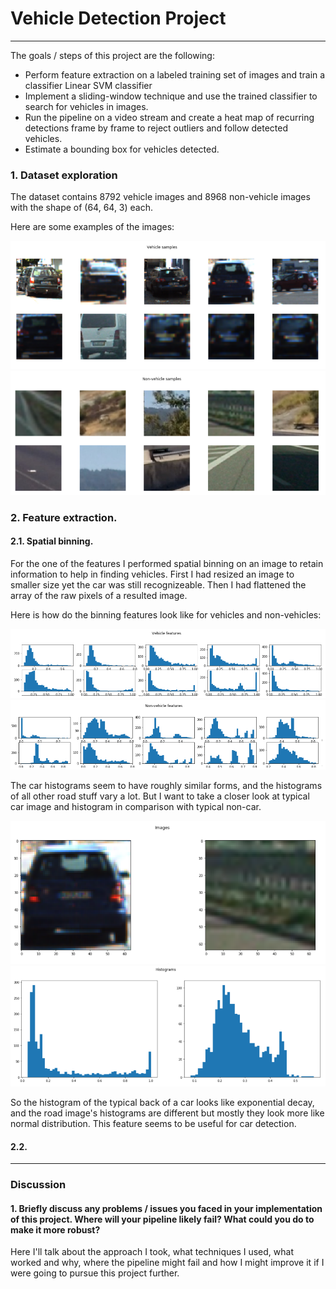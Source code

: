 # Vehicle Detection Project

---

The goals / steps of this project are the following:

* Perform  feature extraction on a labeled training set of images and train a classifier Linear SVM classifier
* Implement a sliding-window technique and use the trained classifier to search for vehicles in images.
* Run the pipeline on a video stream and create a heat map of recurring detections frame by frame to reject outliers and follow detected vehicles.
* Estimate a bounding box for vehicles detected.


### 1. Dataset exploration

The dataset contains 8792 vehicle images and 8968 non-vehicle images with the shape of (64, 64, 3) each.

Here are some examples of the images:

![Gray image example](/images/vehicle_images.png)
![Gray image example](/images/non_vehicle_images.png)

### 2. Feature extraction.

#### 2.1. Spatial binning.

For the one of the features I performed spatial binning on an image to retain information to help in finding vehicles.
First I had resized an image to smaller size yet the car was still recognizeable. Then I had flattened the array of the raw pixels of a resulted image. 

Here is how do the binning features look like for vehicles and non-vehicles:

![Gray image example](/images/vehicle_spat.png)
![Gray image example](/images/non_vehicle_spat.png)

The car histograms seem to have roughly similar forms, and the histograms of all other road stuff vary a lot. But I want to take a closer look at typical car image and histogram in comparison with typical non-car.

![Gray image example](/images/single_vehicle_spat.png)
![Gray image example](/images/single_vehicle_hist.png)

So the histogram of the typical back of a car looks like exponential decay, and the road image's histograms are different but mostly they look more like normal distribution. This feature seems to be useful for car detection.

#### 2.2. 

---

### Discussion

#### 1. Briefly discuss any problems / issues you faced in your implementation of this project.  Where will your pipeline likely fail?  What could you do to make it more robust?

Here I'll talk about the approach I took, what techniques I used, what worked and why, where the pipeline might fail and how I might improve it if I were going to pursue this project further.  

